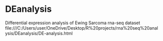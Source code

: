 # DEanalysis
Differential expression analysis of Ewing Sarcoma rna-seq dataset
file:///C:/Users/user/OneDrive/Desktop/R%20projects/rna%20seq%20analysis/DEanalysis/DE-analysis.html
